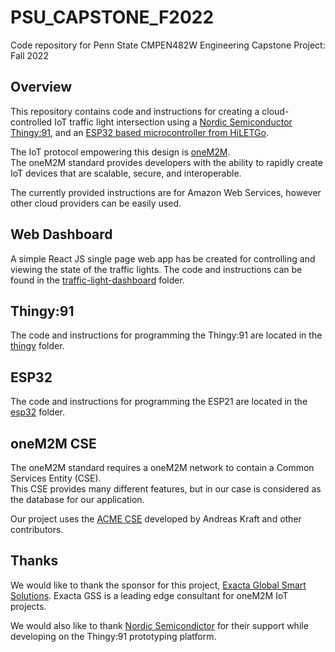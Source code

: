 # PSU_CAPSTONE_F2022
Code repository for Penn State CMPEN482W Engineering Capstone Project: Fall 2022

## Overview
This repository contains code and instructions for creating a cloud-controlled IoT traffic light intersection using a [Nordic Semiconductor Thingy:91](https://www.nordicsemi.com/Products/Development-hardware/Nordic-Thingy-91), and an [ESP32 based microcontroller from HiLETGo](https://www.amazon.com/HiLetgo-ESP-WROOM-32-Development-Microcontroller-Integrated/dp/B0718T232Z).

The IoT protocol empowering this design is [oneM2M](https://www.onem2m.org/).  
The oneM2M standard provides developers with the ability to rapidly create IoT devices that are scalable, secure, and interoperable.

The currently provided instructions are for Amazon Web Services, however other cloud providers can be easily used.

## Web Dashboard
A simple React JS single page web app has be created for controlling and viewing the state of the traffic lights.
The code and instructions can be found in the [traffic-light-dashboard](traffic-light-dashboard) folder.

## Thingy:91
The code and instructions for programming the Thingy:91 are located in the [thingy](thingy) folder.

## ESP32
The code and instructions for programming the ESP21 are located in the [esp32](esp32) folder.

## oneM2M CSE
The oneM2M standard requires a oneM2M network to contain a Common Services Entity (CSE).  
This CSE provides many different features, but in our case is considered as the database for our application.  

Our project uses the [ACME CSE](https://github.com/ankraft/ACME-oneM2M-CSE) developed by Andreas Kraft and other contributors.  

## Thanks
We would like to thank the sponsor for this project, [Exacta Global Smart Solutions](http://exactagss.com/). Exacta GSS is a leading edge consultant for oneM2M IoT projects.

We would also like to thank [Nordic Semicondictor](https://www.nordicsemi.com/) for their support while developing on the Thingy:91 prototyping platform.  
